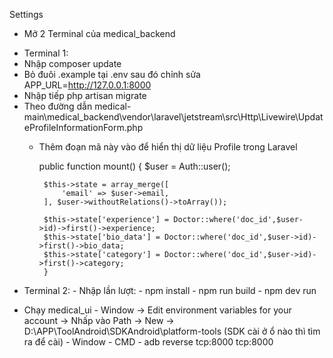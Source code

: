 Settings
* Mở 2 Terminal của medical_backend
- Terminal 1:
-  Nhập composer update
-  Bỏ đuôi .example tại .env sau đó chỉnh sửa APP_URL=http://127.0.0.1:8000
-  Nhập tiếp php artisan migrate
-  Theo đường dẫn medical-main\medical_backend\vendor\laravel\jetstream\src\Http\Livewire\UpdateProfileInformationForm.php
      -  Thêm đoạn mã này vào để hiển thị dữ liệu Profile trong Laravel

            public function mount()
              {
              $user = Auth::user();

              $this->state = array_merge([
                  'email' => $user->email,
              ], $user->withoutRelations()->toArray());

              $this->state['experience'] = Doctor::where('doc_id',$user->id)->first()->experience;
              $this->state['bio_data'] = Doctor::where('doc_id',$user->id)->first()->bio_data;
              $this->state['category'] = Doctor::where('doc_id',$user->id)->first()->category;
              }
- Terminal 2:
      - Nhập lần lượt:
      - npm install
      - npm run build
      - npm dev run
* Chạy medical_ui
      - Window -> Edit environment variables for your account -> Nhấp vào Path -> New -> D:\APP\ToolAndroid\SDKAndroid\platform-tools (SDK cài ở ổ nào thì tìm ra để cài)
      - Window - CMD - adb reverse tcp:8000 tcp:8000
